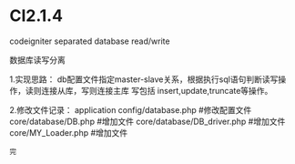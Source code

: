 # CI2.1.4
codeigniter  separated  database read/write   

数据库读写分离

1.实现思路： db配置文件指定master-slave关系，根据执行sql语句判断读写操作，读则连接从库，写则连接主库
写包括 insert,update,truncate等操作。



2.修改文件记录：
application
    config/database.php #修改配置文件
    core/database/DB.php #增加文件
    core/database/DB_driver.php #增加文件
    core/MY_Loader.php #增加文件
    
    完
    

